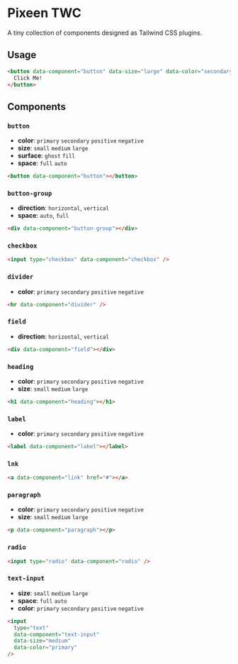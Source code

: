 # Pixeen TWC

A tiny collection of components designed as Tailwind CSS plugins.

## Usage

```html
<button data-component="button" data-size="large" data-color="secondary">
  Click Me!
</button>
```

## Components

### `button`

- **color**: `primary` `secondary` `positive` `negative`
- **size**: `small` `medium` `large`
- **surface**: `ghost` `fill`
- **space**: `full` `auto`

```html
<button data-component="button"></button>
```

### `button-group`

- **direction**: `horizontal`, `vertical`
- **space**: `auto`, `full`

```html
<div data-component="button-group"></div>
```

### `checkbox`

```html
<input type="checkbox" data-component="checkbox" />
```

### `divider`

- **color**: `primary` `secondary` `positive` `negative`

```html
<hr data-component="divider" />
```

### `field`

- **direction**: `horizontal`, `vertical`

```html
<div data-component="field"></div>
```

### `heading`

- **color**: `primary` `secondary` `positive` `negative`
- **size**: `small` `medium` `large`

```html
<h1 data-component="heading"></h1>
```

### `label`

- **color**: `primary` `secondary` `positive` `negative`

```html
<label data-component="label"></label>
```

### `lnk`

```html
<a data-component="link" href="#"></a>
```

### `paragraph`

- **color**: `primary` `secondary` `positive` `negative`
- **size**: `small` `medium` `large`

```html
<p data-component="paragraph"></p>
```

### `radio`

```html
<input type="radio" data-component="radio" />
```

### `text-input`

- **size**: `small` `medium` `large`
- **space**: `full` `auto`
- **color**: `primary` `secondary` `positive` `negative`

```html
<input
  type="text"
  data-component="text-input"
  data-size="medium"
  data-color="primary"
/>
```
